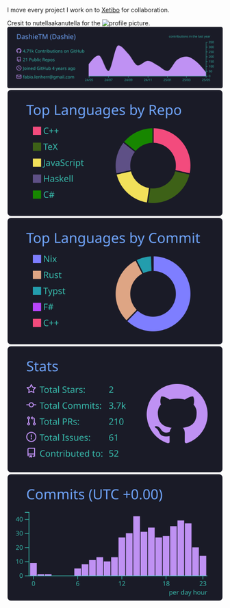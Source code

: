 I move every project I work on to [Xetibo](https://github.com/Xetibo) for collaboration.

Cresit to nutellaakanutella for the ![profile picture](https://www.deviantart.com/nutellaakanutella/art/MLP-Rainbow-Dash-701382217).
[![](https://raw.githubusercontent.com/DashieTM/DashieTM/master/profile-summary-card-output/tokyonight/0-profile-details.svg)](https://github.com/vn7n24fzkq/github-profile-summary-cards)
[![](https://raw.githubusercontent.com/DashieTM/DashieTM/master/profile-summary-card-output/tokyonight/1-repos-per-language.svg)](https://github.com/vn7n24fzkq/github-profile-summary-cards) [![](https://raw.githubusercontent.com/DashieTM/DashieTM/master/profile-summary-card-output/tokyonight/2-most-commit-language.svg)](https://github.com/vn7n24fzkq/github-profile-summary-cards)
[![](https://raw.githubusercontent.com/DashieTM/DashieTM/master/profile-summary-card-output/tokyonight/3-stats.svg)](https://github.com/vn7n24fzkq/github-profile-summary-cards) [![](https://raw.githubusercontent.com/DashieTM/DashieTM/master/profile-summary-card-output/tokyonight/4-productive-time.svg)](https://github.com/vn7n24fzkq/github-profile-summary-cards)

